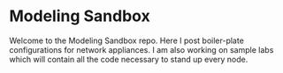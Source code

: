 # Modeling Sandbox

Welcome to the Modeling Sandbox repo. Here I post boiler-plate configurations for network appliances. I am also working on sample labs which will contain all the code necessary to stand up every node. 

